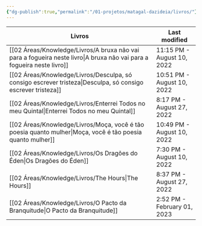 ```yaml
---
{"dg-publish":true,"permalink":"/01-projetos/matagal-dazideia/livros/"}
---
```



| Livros                                                                                                                    | Last modified               |
| ------------------------------------------------------------------------------------------------------------------------- | --------------------------- |
| [[02 Áreas/Knowledge/Livros/A bruxa não vai para a fogueira neste livro\|A bruxa não vai para a fogueira neste livro]] | 11:15 PM - August 10, 2022  |
| [[02 Áreas/Knowledge/Livros/Desculpa, só consigo escrever tristeza\|Desculpa, só consigo escrever tristeza]]           | 10:51 PM - August 10, 2022  |
| [[02 Áreas/Knowledge/Livros/Enterrei Todos no meu Quintal\|Enterrei Todos no meu Quintal]]                             | 8:17 PM - August 27, 2022   |
| [[02 Áreas/Knowledge/Livros/Moça, você é tão poesia quanto mulher\|Moça, você é tão poesia quanto mulher]]             | 10:49 PM - August 10, 2022  |
| [[02 Áreas/Knowledge/Livros/Os Dragões do Éden\|Os Dragões do Éden]]                                                   | 7:30 PM - August 10, 2022   |
| [[02 Áreas/Knowledge/Livros/The Hours\|The Hours]]                                                                     | 8:37 PM - August 27, 2022   |
| [[02 Áreas/Knowledge/Livros/O Pacto da Branquitude\|O Pacto da Branquitude]]                                           | 2:52 PM - February 01, 2023 |
